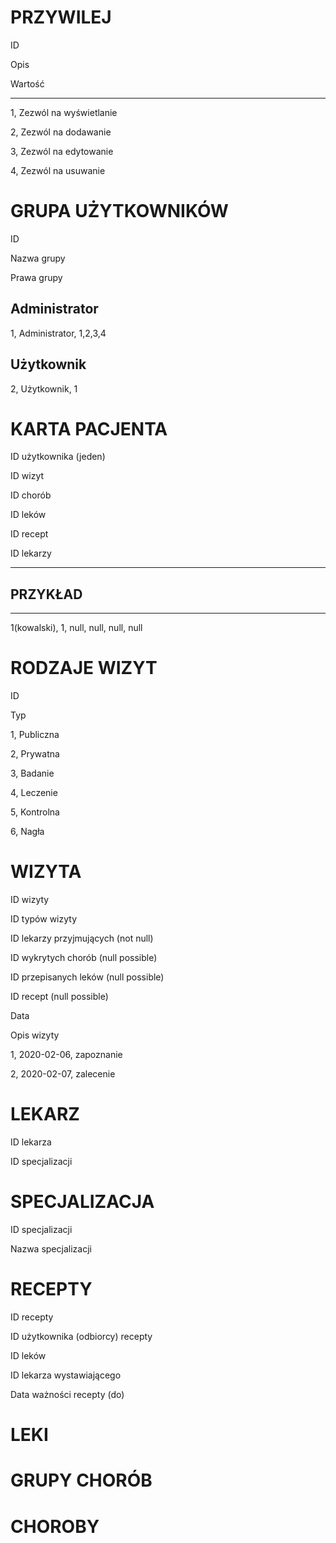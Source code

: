 PRZYWILEJ
=

ID

Opis

Wartość

---

1, Zezwól na wyświetlanie

2, Zezwól na dodawanie

3, Zezwól na edytowanie

4, Zezwól na usuwanie

GRUPA UŻYTKOWNIKÓW
=

ID

Nazwa grupy

Prawa grupy

Administrator
-

1, Administrator, 1,2,3,4

Użytkownik
-

2, Użytkownik, 1

KARTA PACJENTA
=

ID użytkownika (jeden)

ID wizyt

ID chorób

ID leków

ID recept

ID lekarzy

---
PRZYKŁAD
-
---
1(kowalski), 1, null, null, null, null

RODZAJE WIZYT
=

ID

Typ

1, Publiczna

2, Prywatna

3, Badanie

4, Leczenie

5, Kontrolna

6, Nagła

WIZYTA
=

ID wizyty

ID typów wizyty

ID lekarzy przyjmujących (not null)

ID wykrytych chorób (null possible)

ID przepisanych leków (null possible)

ID recept (null possible)

Data

Opis wizyty

1, 2020-02-06, zapoznanie

2, 2020-02-07, zalecenie

LEKARZ
=

ID lekarza

ID specjalizacji

SPECJALIZACJA
=

ID specjalizacji

Nazwa specjalizacji

RECEPTY
=

ID recepty

ID użytkownika (odbiorcy) recepty

ID leków

ID lekarza wystawiającego

Data ważności recepty (do)

LEKI
=

GRUPY CHORÓB
=

CHOROBY
=